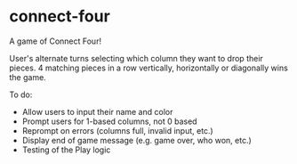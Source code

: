 # connect-four

A game of Connect Four!

User's alternate turns selecting which column they want to drop their pieces.
4 matching pieces in a row vertically, horizontally or diagonally wins the game.

To do:
- Allow users to input their name and color
- Prompt users for 1-based columns, not 0 based
- Reprompt on errors (columns full, invalid input, etc.)
- Display end of game message (e.g. game over, who won, etc.)
- Testing of the Play logic

